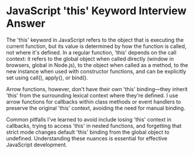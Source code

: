 # JavaScript 'this' Keyword Interview Answer

The 'this' keyword in JavaScript refers to the object that is executing the current function, but its value is determined by how the function is called, not where it's defined. In a regular function, 'this' depends on the call context: it refers to the global object when called directly (window in browsers, global in Node.js), to the object when called as a method, to the new instance when used with constructor functions, and can be explicitly set using call(), apply(), or bind().

Arrow functions, however, don't have their own 'this' binding—they inherit 'this' from the surrounding lexical context where they're defined. I use arrow functions for callbacks within class methods or event handlers to preserve the original 'this' context, avoiding the need for manual binding.

Common pitfalls I've learned to avoid include losing 'this' context in callbacks, trying to access 'this' in nested functions, and forgetting that strict mode changes default 'this' binding from the global object to undefined. Understanding these nuances is essential for effective JavaScript development.